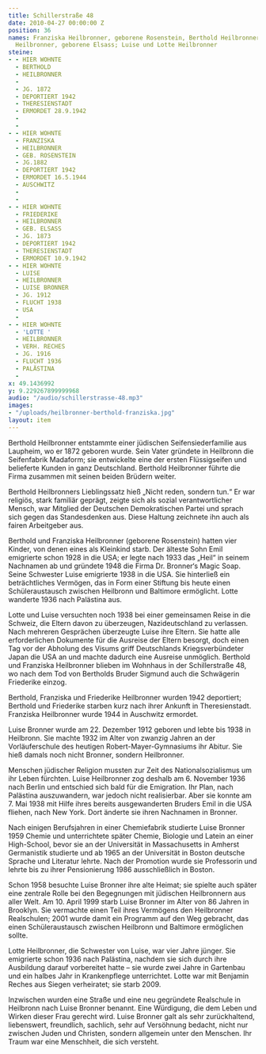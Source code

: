 ```yaml
---
title: Schillerstraße 48
date: 2010-04-27 00:00:00 Z
position: 36
names: Franziska Heilbronner, geborene Rosenstein, Berthold Heilbronner und Friederike
  Heilbronner, geborene Elsass; Luise und Lotte Heilbronner
steine:
- - HIER WOHNTE
  - BERTHOLD
  - HEILBRONNER
  - 
  - JG. 1872
  - DEPORTIERT 1942
  - THERESIENSTADT
  - ERMORDET 28.9.1942
  - 
  - 
- - HIER WOHNTE
  - FRANZISKA
  - HEILBRONNER
  - GEB. ROSENSTEIN
  - JG.1882
  - DEPORTIERT 1942
  - ERMORDET 16.5.1944
  - AUSCHWITZ
  - 
  - 
- - HIER WOHNTE
  - FRIEDERIKE
  - HEILBRONNER
  - GEB. ELSASS
  - JG. 1873
  - DEPORTIERT 1942
  - THERESIENSTADT
  - ERMORDET 10.9.1942
- - HIER WOHNTE
  - LUISE
  - HEILBRONNER
  - LUISE BRONNER
  - JG. 1912
  - FLUCHT 1938
  - USA
  - 
- - HIER WOHNTE
  - 'LOTTE '
  - HEILBRONNER
  - VERH. RECHES
  - JG. 1916
  - FLUCHT 1936
  - PALÄSTINA
  - 
x: 49.1436992
y: 9.229267899999968
audio: "/audio/schillerstrasse-48.mp3"
images:
- "/uploads/heilbronner-berthold-franziska.jpg"
layout: item
---
```


Berthold Heilbronner entstammte einer jüdischen Seifensiederfamilie aus Laupheim, wo er 1872 geboren wurde. Sein Vater gründete in Heilbronn die Seifenfabrik Madaform; sie entwickelte eine der ersten Flüssigseifen und belieferte Kunden in ganz Deutschland. Berthold Heilbronner führte die Firma zusammen mit seinen beiden Brüdern weiter.

Berthold Heilbronners Lieblingssatz hieß „Nicht reden, sondern tun.“ Er war religiös, stark familiär geprägt, zeigte sich als sozial verantwortlicher Mensch, war Mitglied der Deutschen Demokratischen Partei und sprach sich gegen das Standesdenken aus. Diese Haltung zeichnete ihn auch als fairen Arbeitgeber aus.

Berthold und Franziska Heilbronner (geborene Rosenstein) hatten vier Kinder, von denen eines als Kleinkind starb. Der älteste Sohn Emil emigrierte schon 1928 in die USA; er legte nach 1933 das „Heil“ in seinem Nachnamen ab und gründete 1948 die Firma Dr. Bronner‘s Magic Soap. Seine Schwester Luise emigrierte 1938 in die USA. Sie hinterließ ein beträchtliches Vermögen, das in Form einer Stiftung bis heute einen Schüleraustausch zwischen Heilbronn und Baltimore ermöglicht. Lotte wanderte 1936 nach Palästina aus.

Lotte und Luise versuchten noch 1938 bei einer gemeinsamen Reise in die Schweiz, die Eltern davon zu überzeugen, Nazideutschland zu verlassen. Nach mehreren Gesprächen überzeugte Luise ihre Eltern. Sie hatte alle erforderlichen Dokumente für die Ausreise der Eltern besorgt, doch einen Tag vor der Abholung des Visums griff Deutschlands Kriegsverbündeter Japan die USA an und machte dadurch eine Ausreise unmöglich. Berthold und Franziska Heilbronner blieben im Wohnhaus in der Schillerstraße 48, wo nach dem Tod von Bertholds Bruder Sigmund auch die Schwägerin Friederike einzog.

Berthold, Franziska und Friederike Heilbronner wurden 1942 deportiert; Berthold und Friederike starben kurz nach ihrer Ankunft in Theresienstadt. Franziska Heilbronner wurde 1944 in Auschwitz ermordet.

Luise Bronner wurde am 22. Dezember 1912 geboren und lebte bis 1938 in Heilbronn. Sie machte 1932 im Alter von zwanzig Jahren an der Vorläuferschule des heutigen Robert-Mayer-Gymnasiums ihr Abitur. Sie hieß damals noch nicht Bronner, sondern Heilbronner. 

Menschen jüdischer Religion mussten zur Zeit des Nationalsozialismus um ihr Leben fürchten. Luise Heilbronner zog deshalb am 6. November 1936 nach Berlin und entschied sich bald für die Emigration. Ihr Plan, nach Palästina auszuwandern, war jedoch nicht realisierbar. Aber sie konnte am 7. Mai 1938 mit Hilfe ihres bereits ausgewanderten Bruders Emil in die USA fliehen, nach New York. Dort änderte sie ihren Nachnamen in Bronner. 

Nach einigen Berufsjahren in einer Chemiefabrik studierte Luise Bronner 1959 Chemie und unterrichtete später Chemie, Biologie und Latein an einer High-School, bevor sie an der Universität in Massachusetts in Amherst Germanistik studierte und ab 1965 an der Universität in Boston deutsche Sprache und Literatur lehrte. Nach der Promotion wurde sie Professorin und lehrte bis zu ihrer Pensionierung 1986 ausschließlich in Boston.

Schon 1958 besuchte Luise Bronner ihre alte Heimat; sie spielte auch später eine zentrale Rolle bei den Begegnungen mit jüdischen Heilbronnern aus aller Welt. 
Am 10. April 1999 starb Luise Bronner im Alter von 86 Jahren in Brooklyn. Sie vermachte einen Teil ihres Vermögens den Heilbronner Realschulen; 2001 wurde damit ein Programm auf den Weg gebracht, das einen Schüleraustausch zwischen Heilbronn und Baltimore ermöglichen sollte.

Lotte Heilbronner, die Schwester von Luise, war vier Jahre jünger. Sie emigrierte schon 1936 nach Palästina, nachdem sie sich durch ihre Ausbildung darauf vorbereitet hatte – sie wurde zwei Jahre in Gartenbau und ein halbes Jahr in Krankenpflege unterrichtet. Lotte war mit Benjamin Reches aus Siegen verheiratet; sie starb 2009.

Inzwischen wurden eine Straße und eine neu gegründete Realschule in Heilbronn nach Luise Bronner benannt. Eine Würdigung, die dem Leben und Wirken dieser Frau gerecht wird. Luise Bronner galt als sehr zurückhaltend, liebenswert, freundlich, sachlich, sehr auf Versöhnung bedacht, nicht nur zwischen Juden und Christen, sondern allgemein unter den Menschen. Ihr Traum war eine Menschheit, die sich versteht.
